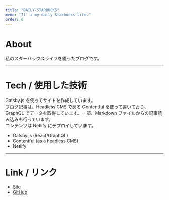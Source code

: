 ```yaml
---
title: "DAILY-STARBUCKS"
memo: "It' a my daily Starbucks life."
order: 6
---
```


# About

私のスターバックスライフを綴ったブログです。

***

# Tech / 使用した技術

Gatsby.js を使ってサイトを作成しています。  
ブログ記事は、Headless CMS である Contentful を使って書いており、GraphQL でデータを取得しています。一部、Markdown ファイルからの記事読み込みも行っています。  
コンテンツは Netlify にデプロイしています。

- Gatsby.js (React/GraphQL)
- Contentful (as a headless CMS)
- Netlify


***

# Link / リンク
- [Site](https://wonderful-dubinsky-d7fc26.netlify.app/)
- [GitHub](https://github.com/nouvelle/daily-starbucks)
